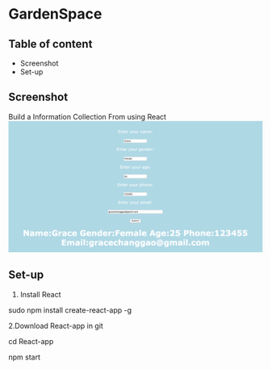 # GardenSpace

## Table of content

- Screenshot
- Set-up


## Screenshot
Build a Information Collection From using React
![homepage](https://github.com/gracechanggao/react-app/blob/master/image/homepage.png)

## Set-up
1. Install React  

sudo npm install create-react-app -g




2.Download React-app in git  

cd React-app  

npm start
